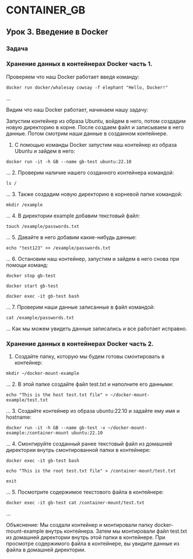 # CONTAINER_GB

## Урок 3. Введение в Docker

### Задача

### Хранение данных в контейнерах Docker часть 1.

Проверяем что наш Docker работает введя команду:
```
docker run docker/whalesay cowsay -f elephant "Hello, Docker!"
```
...

Видим что наш Docker работает, начинаем нашу задачу:

Запустим контейнер из образа Ubuntu, войдем в него, потом создадим новую директорию в корне. После создаем файл и записываем в него данные. Потом смотрим наши данные в созданном контейнере.

1. С помощью команды Docker запустим наш контейнер из образа Ubuntu и зайдем в него:
```
docker run -it -h GB --name gb-test ubuntu:22.10
```
...
2. Проверим наличие нашего созданного контейнера командой:
```
ls /
```
...
3. Также создадим новую директорию в корневой папке командой:
```
mkdir /example
```
...
4. В директории example добавим текстовый файл:
```
touch /example/passwords.txt
```
...
5. Давайте в него добавим какие-нибудь данные:
```
echo "test123" >> /example/passwords.txt
```
...
6. Остановим наш контейнер, запустим и зайдем в него снова при помощи команд:
```
docker stop gb-test

docker start gb-test

docker exec -it gb-test bash
```
...
7. Проверим наши данные записанные в файл командой:
```
cat /example/passwords.txt
```
...
Как мы можем увидеть данные записались и все работает исправно.

### Хранение данных в контейнерах Docker часть 2.

1. Создайте папку, которую мы будем готовы смонтировать в контейнер:
```
mkdir ~/docker-mount-example
```
...
2. В этой папке создайте файл test.txt и наполните его данными:
```
echo "This is the host test.txt file" > ~/docker-mount-example/test.txt
```
...
3. Создайте контейнер из образа ubuntu:22.10 и задайте ему имя и hostname:
```
docker run -it -h GB --name gb-test -v ~/docker-mount-example:/container-mount ubuntu:22.10
```
...
4. Смонтируйте созданный ранее текстовый файл из домашней директории внутрь смонтированной папки в контейнере:
```
docker exec -it gb-test bash

echo "This is the root test.txt file" > /container-mount/test.txt

exit
```
...
5. Посмотрите содержимое текстового файла в контейнере:
```
docker exec -it gb-test cat /container-mount/test.txt
```
...

Объяснение: Мы создали контейнер и монтировали папку docker-mount-example внутрь контейнера. Затем мы монтировали файл test.txt из домашней директории внутрь этой папки в контейнере. При просмотре содержимого файла в контейнере, вы увидите данные из файла в домашней директории.